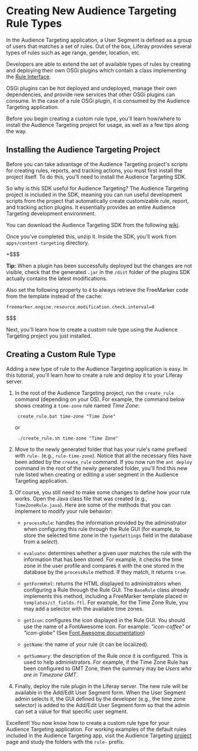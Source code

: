 # Creating New Audience Targeting Rule Types [](id=creating-new-audience-targeting-rule-types)

In the Audience Targeting application, a User Segment is defined as a group
of users that matches a set of rules. Out of the box, Liferay provides several
types of rules such as age range, gender, location, etc.

Developers are able to extend the set of available types of rules by creating
and deploying their own OSGi plugins which contain a class implementing the
[Rule Interface](https://github.com/liferay/liferay-apps-content-targeting/blob/master/content-targeting-api/service/com/liferay/content/targeting/api/model/Rule.java).

OSGi plugins can be hot deployed and undeployed, manage their own
dependencies, and provide new services that other OSGi plugins can consume. In
the case of a rule OSGi plugin, it is consumed by the Audience Targeting
application.

Before you begin creating a custom rule type, you'll learn how/where to install
the Audience Targeting project for usage, as well as a few tips along the way.

## Installing the Audience Targeting Project [](id=installing-the-audience-targeting-project)

Before you can take advantage of the Audience Targeting project's scripts for
creating rules, reports, and tracking actions, you must first install the
project itself. To do this, you'll need to install the Audience Targeting SDK.

So why is this SDK useful for Audience Targeting? The Audience Targeting project
is included in the SDK, meaning you can run useful development scripts from the
project that automatically create customizable rule, report, and tracking action
plugins. It essentially provides an entire Audience Targeting development
environment.

You can download the Audience Targeting SDK from the following
[wiki](https://dev.liferay.com/participate/liferaypedia/-/wiki/Main/Audience+Targeting).

<!-- There's not an official downloads page because the WCM team is working
on a new SDK based on Gradle and they want that one to replace this one. Once
that one is available (~end Feb 2015), an official downloads page link will be
available. -Cody -->

Once you've completed this, unzip it. Inside the SDK, you'll work from
`apps/content-targeting` directory.

+$$$

**Tip:** When a plugin has been successfully deployed but the changes are not
visible, check that the generated `.jar` in the `/dist` folder of the plugins
SDK actually contains the latest modifications.

Also set the following property to `0` to always retrieve the FreeMarker code
from the template instead of the cache:

    freemarker.engine.resource.modification.check.interval=0

$$$

Next, you'll learn how to create a custom rule type using the Audience Targeting
project you just installed.

## Creating a Custom Rule Type [](id=creating-a-custom-rule-type)

Adding a new type of rule to the Audience Targeting application is easy. In this
tutorial, you'll learn how to create a rule and deploy it to your Liferay
server.

1. In the root of the Audience Targeting project, run the `create_rule` command
   (depending on your OS). For example, the command below shows creating a
   `time-zone` rule named *Time Zone*:

        create_rule.bat time-zone "Time Zone"

    or

        ./create_rule.sh time-zone "Time Zone"

2. Move to the newly generated folder that has your rule's name prefixed with
   `rule-` (e.g., `rule-time-zone`). Notice that all the necessary files have
   been added by the `create_rule` command. If you now run the `ant deploy`
   command in the root of the newly generated folder, you'll find this new rule
   listed when creating or editing a user segment in the Audience Targeting
   application.

3. Of course, you still need to make some changes to define how your rule works.
   Open the Java class file that was created (e.g., `TimeZoneRule.java`). Here
   are some of the methods that you can implement to modify your rule behavior:

    * `processRule`: handles the information provided by the administrator when
    configuring this rule through the Rule GUI (for example, to store the
    selected time zone in the `typeSettings` field in the database from a
    *select*).

    * `evaluate`: determines whether a given user matches the rule with the
    information that has been stored. For example, it checks the time zone in
    the user profile and compares it with the one stored in the database by the
    `processRule` method. If they match, it returns `true`.

    * `getFormHtml`: returns the HTML displayed to administrators when
    configuring a Rule through the Rule GUI. The `BaseRule` class already
    implements this method, including a FreeMarker template placed in
    `templates/ct_fields.ftl`. For example, for the Time Zone Rule, you may add a
    selector with the available time zones.

    * `getIcon`: configures the icon displayed in the Rule GUI. You should use
    the name of a FontAwesome icon. For example: *"icon-coffee"* or
    *"icon-globe"*
    (See [Font Awesome documentation](http://fortawesome.github.io/Font-Awesome/3.2.1/))

    * `getName`: the name of your rule (it can be localized).

    * `getSummary`: the description of the Rule once it is configured. This is
    used to help administrators. For example, if the Time Zone Rule has been
    configured to GMT Zone, then the summary may be *Users who are in Timezone
    GMT*.

4. Finally, deploy the rule plugin in the Liferay server. The new rule will be
   available in the Add/Edit User Segment form. When the User Segment admin
   selects it, the GUI defined by the developer (e.g., the time zone selector)
   is added to the Add/Edit User Segment form so that the admin can set a value
   for that specific user segment.

Excellent! You now know how to create a custom rule type for your Audience
Targeting application. For working examples of the default rules included in the
Audience Targeting app, visit the Audience Targeting
[project](https://github.com/liferay/liferay-apps-content-targeting) page and
study the folders with the `rule-` prefix.

<!-- ## Customize the Rules Engine -->

